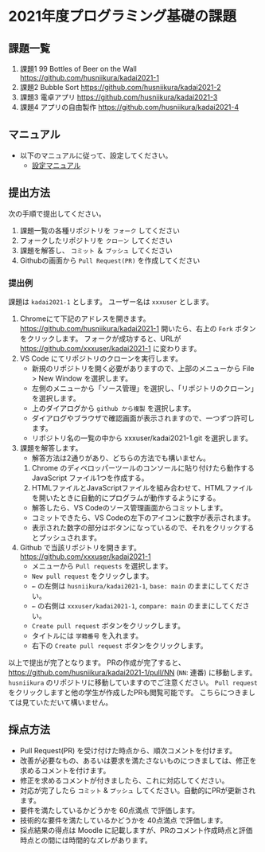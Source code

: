 # 2021年度プログラミング基礎の課題

## 課題一覧

1. 課題1  99 Bottles of Beer on the Wall
    https://github.com/husniikura/kadai2021-1
2. 課題2  Bubble Sort
    https://github.com/husniikura/kadai2021-2
3. 課題3  電卓アプリ
    https://github.com/husniikura/kadai2021-3
4. 課題4  アプリの自由製作
    https://github.com/husniikura/kadai2021-4

## マニュアル

- 以下のマニュアルに従って、設定してください。
  - [設定マニュアル](manual.md)

## 提出方法
次の手順で提出してください。
1. 課題一覧の各種リポジトリを `フォーク` してください
2. フォークしたリポジトリを `クローン` してください
3. 課題を解答し、 `コミット` ＆ `プッシュ` してください
4. Githubの画面から `Pull Request(PR)` を作成してください

### 提出例
課題は `kadai2021-1` とします。
ユーザー名は `xxxuser` とします。

1. Chromeにて下記のアドレスを開きます。
    https://github.com/husniikura/kadai2021-1
    開いたら、右上の `Fork` ボタンをクリックします。
    フォークが成功すると、URLが
    https://github.com/xxxuser/kadai2021-1
    に変わります。
2. VS Code にてリポジトリのクローンを実行します。
    - 新規のリポジトリを開く必要がありますので、上部のメニューから
        File > New Window
        を選択します。
    - 左側のメニューから「ソース管理」を選択し、「リポジトリのクローン」を選択します。
    - 上のダイアログから `github から複製` を選択します。
    - ダイアログやブラウザで確認画面が表示されますので、一つずつ許可します。
    - リポジトリ名の一覧の中から xxxuser/kadai2021-1.git を選択します。
3. 課題を解答します。
    - 解答方法は2通りがあり、どちらの方法でも構いません。
    1. Chrome のディベロッパーツールのコンソールに貼り付けたら動作する JavaScript ファイル1つを作成する。
    2. HTMLファイルとJavaScriptファイルを組み合わせて、HTMLファイルを開いたときに自動的にプログラムが動作するようにする。
    - 解答したら、VS Codeのソース管理画面からコミットします。
    - コミットできたら、VS Codeの左下のアイコンに数字が表示されます。
    - 表示された数字の部分はボタンになっているので、それをクリックするとプッシュされます。
4. Github で当該リポジトリを開きます。
    https://github.com/xxxuser/kadai2021-1
    - メニューから `Pull requests` を選択します。
    - `New pull request` をクリックします。
    - `←` の左側は `husniikura/kadai2021-1`, `base: main` のままにしてください。
    - `←` の右側は `xxxuser/kadai2021-1`, `compare: main` のままにしてください。
    - `Create pull request` ボタンをクリックします。
    - タイトルには `学籍番号` を入れます。
    - 右下の `Create pull request` ボタンをクリックします。

以上で提出が完了となります。
PRの作成が完了すると、
https://github.com/husniikura/kadai2021-1/pull/NN (`NN`: 連番)
に移動します。 `husniikura` のリポジトリに移動していますのでご注意ください。
`Pull request` をクリックしますと他の学生が作成したPRも閲覧可能です。
こちらにつきましては見ていただいて構いません。

## 採点方法
- Pull Request(PR) を受け付けた時点から、順次コメントを付けます。
- 改善が必要なもの、あるいは要求を満たさないものにつきましては、修正を求めるコメントを付けます。
- 修正を求めるコメントが付きましたら、これに対応してください。
- 対応が完了したら `コミット` & `プッシュ` してください。自動的にPRが更新されます。
- 要件を満たしているかどうかを 60点満点 で評価します。
- 技術的な要件を満たしているかどうかを 40点満点 で評価します。
- 採点結果の得点は Moodle に記載しますが、PRのコメント作成時点と評価時点との間には時間的なズレがあります。

